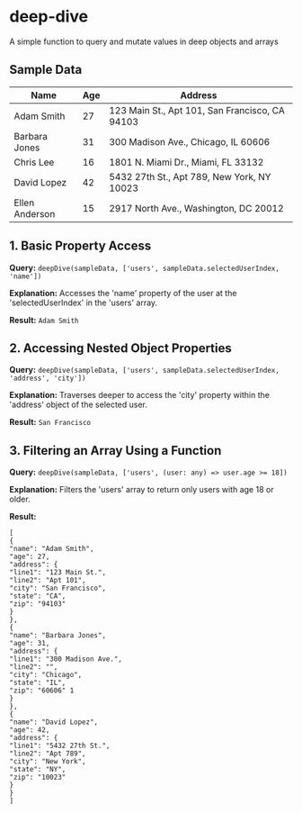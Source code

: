 # deep-dive

A simple function to query and mutate values in deep objects and arrays

## Sample Data

| Name           | Age | Address                                        |
| -------------- | --- | ---------------------------------------------- |
| Adam Smith     | 27  | 123 Main St., Apt 101, San Francisco, CA 94103 |
| Barbara Jones  | 31  | 300 Madison Ave., Chicago, IL 60606            |
| Chris Lee      | 16  | 1801 N. Miami Dr., Miami, FL 33132             |
| David Lopez    | 42  | 5432 27th St., Apt 789, New York, NY 10023     |
| Ellen Anderson | 15  | 2917 North Ave., Washington, DC 20012          |

## 1. Basic Property Access

**Query:** `deepDive(sampleData, ['users', sampleData.selectedUserIndex, 'name'])`

**Explanation:** Accesses the 'name' property of the user at the 'selectedUserIndex' in the 'users' array.

**Result:** `Adam Smith`

## 2. Accessing Nested Object Properties

**Query:** `deepDive(sampleData, ['users', sampleData.selectedUserIndex, 'address', 'city'])`

**Explanation:** Traverses deeper to access the 'city' property within the 'address' object of the selected user.

**Result:** `San Francisco`

## 3. Filtering an Array Using a Function

**Query:** `deepDive(sampleData, ['users', (user: any) => user.age >= 18])`

**Explanation:** Filters the 'users' array to return only users with age 18 or older.

**Result:**

```
[
{
"name": "Adam Smith",
"age": 27,
"address": {
"line1": "123 Main St.",
"line2": "Apt 101",
"city": "San Francisco",
"state": "CA",
"zip": "94103"
}
},
{
"name": "Barbara Jones",
"age": 31,
"address": {
"line1": "300 Madison Ave.",
"line2": "",
"city": "Chicago",
"state": "IL",
"zip": "60606" 1
}
},
{
"name": "David Lopez",
"age": 42,
"address": {
"line1": "5432 27th St.",
"line2": "Apt 789",
"city": "New York",
"state": "NY",
"zip": "10023"
}
}
]  
```
